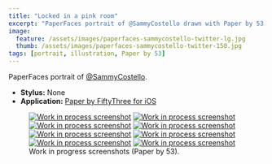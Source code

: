 ```yaml
---
title: "Locked in a pink room"
excerpt: "PaperFaces portrait of @SammyCostello drawn with Paper by 53 on an iPad."
image: 
  feature: /assets/images/paperfaces-sammycostello-twitter-lg.jpg
  thumb: /assets/images/paperfaces-sammycostello-twitter-150.jpg
tags: [portrait, illustration, Paper by 53]
---
```


PaperFaces portrait of <a href="http://twitter.com/SammyCostello">@SammyCostello</a>.

* **Stylus:** None
* **Application:** [Paper by FiftyThree for iOS](http://www.fiftythree.com/paper)

<figure class="half">
  <a href="{{ site.url }}/assets/images/paperfaces-sammycostello-process-1-lg.jpg"><img src="{{ site.url }}/assets/images/paperfaces-sammycostello-process-1-600.jpg" alt="Work in process screenshot"></a>
  <a href="{{ site.url }}/assets/images/paperfaces-sammycostello-process-2-lg.jpg"><img src="{{ site.url }}/assets/images/paperfaces-sammycostello-process-2-600.jpg" alt="Work in process screenshot"></a>
  <a href="{{ site.url }}/assets/images/paperfaces-sammycostello-process-3-lg.jpg"><img src="{{ site.url }}/assets/images/paperfaces-sammycostello-process-3-600.jpg" alt="Work in process screenshot"></a>
  <a href="{{ site.url }}/assets/images/paperfaces-sammycostello-process-4-lg.jpg"><img src="{{ site.url }}/assets/images/paperfaces-sammycostello-process-4-600.jpg" alt="Work in process screenshot"></a>
  <a href="{{ site.url }}/assets/images/paperfaces-sammycostello-process-5-lg.jpg"><img src="{{ site.url }}/assets/images/paperfaces-sammycostello-process-5-600.jpg" alt="Work in process screenshot"></a>
  <a href="{{ site.url }}/assets/images/paperfaces-sammycostello-process-6-lg.jpg"><img src="{{ site.url }}/assets/images/paperfaces-sammycostello-process-6-600.jpg" alt="Work in process screenshot"></a>
  <a href="{{ site.url }}/assets/images/paperfaces-sammycostello-process-7-lg.jpg"><img src="{{ site.url }}/assets/images/paperfaces-sammycostello-process-7-600.jpg" alt="Work in process screenshot"></a>
  <a href="{{ site.url }}/assets/images/paperfaces-sammycostello-process-8-lg.jpg"><img src="{{ site.url }}/assets/images/paperfaces-sammycostello-process-8-600.jpg" alt="Work in process screenshot"></a>
  <figcaption>Work in progress screenshots (Paper by 53).</figcaption>
</figure>